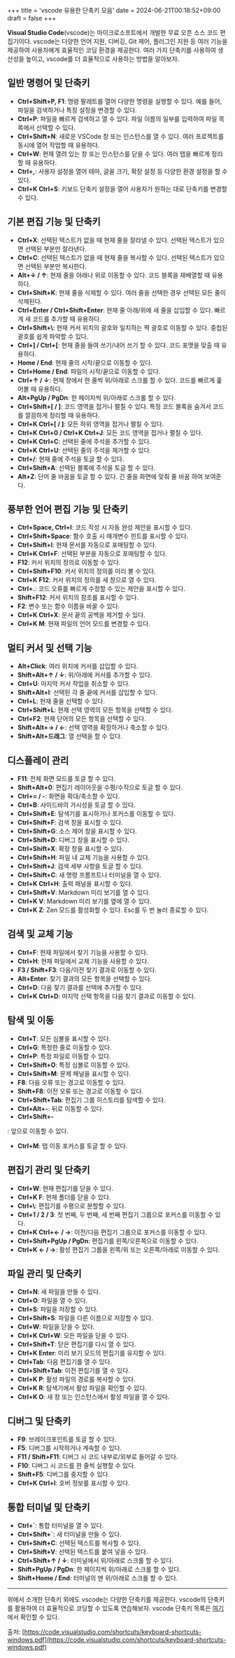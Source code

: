+++
title = 'vscode 유용한 단축키 모음'
date = 2024-06-21T00:18:52+09:00
draft = false
+++

**Visual Studio Code**(vscode)는 마이크로소프트에서 개발한 무료 오픈 소스 코드 편집기이다. vscode는 다양한 언어 지원, 디버깅, Git 제어, 플러그인 지원 등 여러 기능을 제공하여 사용자에게 효율적인 코딩 환경을 제공한다. 여러 가지 단축키를 사용하여 생산성을 높이고, vscode를 더 효율적으로 사용하는 방법을 알아보자.

## 일반 명령어 및 단축키

-   **Ctrl+Shift+P, F1**: 명령 팔레트를 열어 다양한 명령을 실행할 수 있다. 예를 들어, 파일을 검색하거나 특정 설정을 변경할 수 있다.
-   **Ctrl+P**: 파일을 빠르게 검색하고 열 수 있다. 파일 이름의 일부를 입력하여 파일 목록에서 선택할 수 있다.
-   **Ctrl+Shift+N**: 새로운 VSCode 창 또는 인스턴스를 열 수 있다. 여러 프로젝트를 동시에 열어 작업할 때 유용하다.
-   **Ctrl+W**: 현재 열려 있는 창 또는 인스턴스를 닫을 수 있다. 여러 탭을 빠르게 정리할 때 유용하다.
-   **Ctrl+,**: 사용자 설정을 열어 테마, 글꼴 크기, 확장 설정 등 다양한 환경 설정을 할 수 있다.
-   **Ctrl+K Ctrl+S**: 키보드 단축키 설정을 열어 사용자가 원하는 대로 단축키를 변경할 수 있다.

## 기본 편집 기능 및 단축키

-   **Ctrl+X**: 선택된 텍스트가 없을 때 현재 줄을 잘라낼 수 있다. 선택된 텍스트가 있으면 선택된 부분만 잘라낸다.
-   **Ctrl+C**: 선택된 텍스트가 없을 때 현재 줄을 복사할 수 있다. 선택된 텍스트가 있으면 선택된 부분만 복사한다.
-   **Alt+↓ / ↑**: 현재 줄을 아래나 위로 이동할 수 있다. 코드 블록을 재배열할 때 유용하다.
-   **Ctrl+Shift+K**: 현재 줄을 삭제할 수 있다. 여러 줄을 선택한 경우 선택된 모든 줄이 삭제된다.
-   **Ctrl+Enter / Ctrl+Shift+Enter**: 현재 줄 아래/위에 새 줄을 삽입할 수 있다. 빠르게 새 코드를 추가할 때 유용하다.
-   **Ctrl+Shift+\\**: 현재 커서 위치의 괄호와 일치하는 짝 괄호로 이동할 수 있다. 중첩된 괄호를 쉽게 파악할 수 있다.
-   **Ctrl+] / Ctrl+[**: 현재 줄을 들여 쓰기/내어 쓰기 할 수 있다. 코드 포맷을 맞출 때 유용하다.
-   **Home / End**: 현재 줄의 시작/끝으로 이동할 수 있다.
-   **Ctrl+Home / End**: 파일의 시작/끝으로 이동할 수 있다.
-   **Ctrl+↑ / ↓**: 현재 창에서 한 줄씩 위/아래로 스크롤 할 수 있다. 코드를 빠르게 훑어볼 때 유용하다.
-   **Alt+PgUp / PgDn**: 한 페이지씩 위/아래로 스크롤 할 수 있다.
-   **Ctrl+Shift+[ / ]**: 코드 영역을 접거나 펼칠 수 있다. 특정 코드 블록을 숨겨서 코드를 깔끔하게 정리할 때 유용하다.
-   **Ctrl+K Ctrl+[ / ]**: 모든 하위 영역을 접거나 펼칠 수 있다.
-   **Ctrl+K Ctrl+0 / Ctrl+K Ctrl+J**: 모든 코드 영역을 접거나 펼칠 수 있다.
-   **Ctrl+K Ctrl+C**: 선택된 줄에 주석을 추가할 수 있다.
-   **Ctrl+K Ctrl+U**: 선택된 줄의 주석을 제거할 수 있다.
-   **Ctrl+/**: 현재 줄에 주석을 토글 할 수 있다.
-   **Ctrl+Shift+A**: 선택된 블록에 주석을 토글 할 수 있다.
-   **Alt+Z**: 단어 줄 바꿈을 토글 할 수 있다. 긴 줄을 화면에 맞춰 줄 바꿈 하여 보여준다.

## 풍부한 언어 편집 기능 및 단축키

-   **Ctrl+Space, Ctrl+I**: 코드 작성 시 자동 완성 제안을 표시할 수 있다.
-   **Ctrl+Shift+Space**: 함수 호출 시 매개변수 힌트를 표시할 수 있다.
-   **Ctrl+Shift+I**: 현재 문서를 자동으로 포매팅할 수 있다.
-   **Ctrl+K Ctrl+F**: 선택된 부분을 자동으로 포매팅할 수 있다.
-   **F12**: 커서 위치의 정의로 이동할 수 있다.
-   **Ctrl+Shift+F10**: 커서 위치의 정의를 미리 볼 수 있다.
-   **Ctrl+K F12**: 커서 위치의 정의를 새 창으로 열 수 있다.
-   **Ctrl+.**: 코드 오류를 빠르게 수정할 수 있는 제안을 표시할 수 있다.
-   **Shift+F12**: 커서 위치의 참조를 표시할 수 있다.
-   **F2**: 변수 또는 함수 이름을 바꿀 수 있다.
-   **Ctrl+K Ctrl+X**: 문서 끝의 공백을 제거할 수 있다.
-   **Ctrl+K M**: 현재 파일의 언어 모드를 변경할 수 있다.

## 멀티 커서 및 선택 기능

-   **Alt+Click**: 여러 위치에 커서를 삽입할 수 있다.
-   **Shift+Alt+↑ / ↓**: 위/아래에 커서를 추가할 수 있다.
-   **Ctrl+U**: 마지막 커서 작업을 취소할 수 있다.
-   **Shift+Alt+I**: 선택된 각 줄 끝에 커서를 삽입할 수 있다.
-   **Ctrl+L**: 현재 줄을 선택할 수 있다.
-   **Ctrl+Shift+L**: 현재 선택 영역의 모든 항목을 선택할 수 있다.
-   **Ctrl+F2**: 현재 단어의 모든 항목을 선택할 수 있다.
-   **Shift+Alt+→ / ←**: 선택 영역을 확장하거나 축소할 수 있다.
-   **Shift+Alt+드래그**: 열 선택을 할 수 있다.

## 디스플레이 관리

-   **F11**: 전체 화면 모드를 토글 할 수 있다.
-   **Shift+Alt+0**: 편집기 레이아웃을 수평/수직으로 토글 할 수 있다.
-   **Ctrl+= / -**: 화면을 확대/축소할 수 있다.
-   **Ctrl+B**: 사이드바의 가시성을 토글 할 수 있다.
-   **Ctrl+Shift+E**: 탐색기를 표시하거나 포커스를 이동할 수 있다.
-   **Ctrl+Shift+F**: 검색 창을 표시할 수 있다.
-   **Ctrl+Shift+G**: 소스 제어 창을 표시할 수 있다.
-   **Ctrl+Shift+D**: 디버그 창을 표시할 수 있다.
-   **Ctrl+Shift+X**: 확장 창을 표시할 수 있다.
-   **Ctrl+Shift+H**: 파일 내 교체 기능을 사용할 수 있다.
-   **Ctrl+Shift+J**: 검색 세부 사항을 토글 할 수 있다.
-   **Ctrl+Shift+C**: 새 명령 프롬프트나 터미널을 열 수 있다.
-   **Ctrl+K Ctrl+H**: 출력 패널을 표시할 수 있다.
-   **Ctrl+Shift+V**: Markdown 미리 보기를 열 수 있다.
-   **Ctrl+K V**: Markdown 미리 보기를 옆에 열 수 있다.
-   **Ctrl+K Z**: Zen 모드를 활성화할 수 있다. Esc를 두 번 눌러 종료할 수 있다.

## 검색 및 교체 기능

-   **Ctrl+F**: 현재 파일에서 찾기 기능을 사용할 수 있다.
-   **Ctrl+H**: 현재 파일에서 교체 기능을 사용할 수 있다.
-   **F3 / Shift+F3**: 다음/이전 찾기 결과로 이동할 수 있다.
-   **Alt+Enter**: 찾기 결과의 모든 항목을 선택할 수 있다.
-   **Ctrl+D**: 다음 찾기 결과를 선택에 추가할 수 있다.
-   **Ctrl+K Ctrl+D**: 마지막 선택 항목을 다음 찾기 결과로 이동할 수 있다.

## 탐색 및 이동

-   **Ctrl+T**: 모든 심볼을 표시할 수 있다.
-   **Ctrl+G**: 특정한 줄로 이동할 수 있다.
-   **Ctrl+P**: 특정 파일로 이동할 수 있다.
-   **Ctrl+Shift+O**: 특정 심볼로 이동할 수 있다.
-   **Ctrl+Shift+M**: 문제 패널을 표시할 수 있다.
-   **F8**: 다음 오류 또는 경고로 이동할 수 있다.
-   **Shift+F8**: 이전 오류 또는 경고로 이동할 수 있다.
-   **Ctrl+Shift+Tab**: 편집기 그룹 히스토리를 탐색할 수 있다.
-   **Ctrl+Alt+-**: 뒤로 이동할 수 있다.
-   **Ctrl+Shift+-**

: 앞으로 이동할 수 있다.

-   **Ctrl+M**: 탭 이동 포커스를 토글 할 수 있다.

## 편집기 관리 및 단축키

-   **Ctrl+W**: 현재 편집기를 닫을 수 있다.
-   **Ctrl+K F**: 현재 폴더를 닫을 수 있다.
-   **Ctrl+\\**: 편집기를 수평으로 분할할 수 있다.
-   **Ctrl+1 / 2 / 3**: 첫 번째, 두 번째, 세 번째 편집기 그룹으로 포커스를 이동할 수 있다.
-   **Ctrl+K Ctrl+← / →**: 이전/다음 편집기 그룹으로 포커스를 이동할 수 있다.
-   **Ctrl+Shift+PgUp / PgDn**: 편집기를 왼쪽/오른쪽으로 이동할 수 있다.
-   **Ctrl+K ← / →**: 활성 편집기 그룹을 왼쪽/위 또는 오른쪽/아래로 이동할 수 있다.

## 파일 관리 및 단축키

-   **Ctrl+N**: 새 파일을 만들 수 있다.
-   **Ctrl+O**: 파일을 열 수 있다.
-   **Ctrl+S**: 파일을 저장할 수 있다.
-   **Ctrl+Shift+S**: 파일을 다른 이름으로 저장할 수 있다.
-   **Ctrl+W**: 파일을 닫을 수 있다.
-   **Ctrl+K Ctrl+W**: 모든 파일을 닫을 수 있다.
-   **Ctrl+Shift+T**: 닫은 편집기를 다시 열 수 있다.
-   **Ctrl+K Enter**: 미리 보기 모드의 편집기를 유지할 수 있다.
-   **Ctrl+Tab**: 다음 편집기를 열 수 있다.
-   **Ctrl+Shift+Tab**: 이전 편집기를 열 수 있다.
-   **Ctrl+K P**: 활성 파일의 경로를 복사할 수 있다.
-   **Ctrl+K R**: 탐색기에서 활성 파일을 확인할 수 있다.
-   **Ctrl+K O**: 새 창 또는 인스턴스에서 활성 파일을 열 수 있다.

## 디버그 및 단축키

-   **F9**: 브레이크포인트를 토글 할 수 있다.
-   **F5**: 디버그를 시작하거나 계속할 수 있다.
-   **F11 / Shift+F11**: 디버그 시 코드 내부로/외부로 들어갈 수 있다.
-   **F10**: 디버그 시 코드를 한 줄씩 실행할 수 있다.
-   **Shift+F5**: 디버그를 중지할 수 있다.
-   **Ctrl+K Ctrl+I**: 호버 정보를 표시할 수 있다.

## 통합 터미널 및 단축키

-   **Ctrl+`**: 통합 터미널을 열 수 있다.
-   **Ctrl+Shift+`**: 새 터미널을 만들 수 있다.
-   **Ctrl+Shift+C**: 선택된 텍스트를 복사할 수 있다.
-   **Ctrl+Shift+V**: 선택된 텍스트를 붙여 넣을 수 있다.
-   **Ctrl+Shift+↑ / ↓**: 터미널에서 위/아래로 스크롤 할 수 있다.
-   **Shift+PgUp / PgDn**: 한 페이지씩 위/아래로 스크롤 할 수 있다.
-   **Shift+Home / End**: 터미널의 맨 위/아래로 스크롤 할 수 있다.

---

위에서 소개한 단축키 외에도 vscode는 다양한 단축키를 제공한다. vscode의 단축키를 활용하여 더 효율적으로 코딩할 수 있도록 연습해보자. vscode 단축키 목록은 [여기](https://code.visualstudio.com/shortcuts/keyboard-shortcuts-windows.pdf)에서 확인할 수 있다.

출처: [https://code.visualstudio.com/shortcuts/keyboard-shortcuts-windows.pdf](https://code.visualstudio.com/shortcuts/keyboard-shortcuts-windows.pdf)
